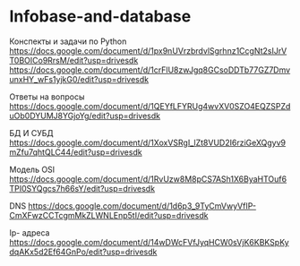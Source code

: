 # Infobase-and-database
Конспекты и задачи по Python 
https://docs.google.com/document/d/1px9nUVrzbrdvlSgrhnz1CcgNt2sIJrVT0BOICo9RrsM/edit?usp=drivesdk
https://docs.google.com/document/d/1crFlU8zwJgq8GCsoDDTb77GZ7DmvunxHY_wFs1yjkG0/edit?usp=drivesdk

Ответы на вопросы 
https://docs.google.com/document/d/1QEYfLFYRUg4wvXV0SZO4EQZSPZduOb0DYUMJ8YGjoYg/edit?usp=drivesdk

БД И СУБД
https://docs.google.com/document/d/1XoxVSRgI_lZt8VUD2I6rziGeXQgyv9mZfu7qhtQLC44/edit?usp=drivesdk

Модель OSI
https://docs.google.com/document/d/1RvUzw8M8pCS7ASh1X6ByaHTOuf6TPI0SYQgcs7h66sY/edit?usp=drivesdk

DNS
https://docs.google.com/document/d/1d6p3_9TyCmVwyVfIP-CmXFwzCCTcgmMkZLWNLEnp5tI/edit?usp=drivesdk

Ip- адреса 
https://docs.google.com/document/d/14wDWcFVfJyqHCW0sVjK6KBKSpKydqAKx5d2Ef64GnPo/edit?usp=drivesdk
